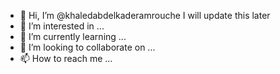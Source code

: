- 👋 Hi, I’m @khaledabdelkaderamrouche I will update this later
- 👀 I’m interested in ...
- 🌱 I’m currently learning ...
- 💞️ I’m looking to collaborate on ...
- 📫 How to reach me ...

